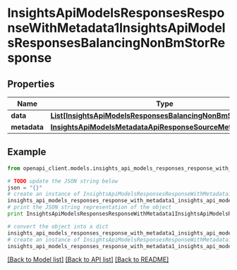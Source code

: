 # InsightsApiModelsResponsesResponseWithMetadata1InsightsApiModelsResponsesBalancingNonBmStorResponse


## Properties
Name | Type | Description | Notes
------------ | ------------- | ------------- | -------------
**data** | [**List[InsightsApiModelsResponsesBalancingNonBmStorResponse]**](InsightsApiModelsResponsesBalancingNonBmStorResponse.md) |  | [optional] 
**metadata** | [**InsightsApiModelsMetadataApiResponseSourceMetadata**](InsightsApiModelsMetadataApiResponseSourceMetadata.md) |  | [optional] 

## Example

```python
from openapi_client.models.insights_api_models_responses_response_with_metadata1_insights_api_models_responses_balancing_non_bm_stor_response import InsightsApiModelsResponsesResponseWithMetadata1InsightsApiModelsResponsesBalancingNonBmStorResponse

# TODO update the JSON string below
json = "{}"
# create an instance of InsightsApiModelsResponsesResponseWithMetadata1InsightsApiModelsResponsesBalancingNonBmStorResponse from a JSON string
insights_api_models_responses_response_with_metadata1_insights_api_models_responses_balancing_non_bm_stor_response_instance = InsightsApiModelsResponsesResponseWithMetadata1InsightsApiModelsResponsesBalancingNonBmStorResponse.from_json(json)
# print the JSON string representation of the object
print InsightsApiModelsResponsesResponseWithMetadata1InsightsApiModelsResponsesBalancingNonBmStorResponse.to_json()

# convert the object into a dict
insights_api_models_responses_response_with_metadata1_insights_api_models_responses_balancing_non_bm_stor_response_dict = insights_api_models_responses_response_with_metadata1_insights_api_models_responses_balancing_non_bm_stor_response_instance.to_dict()
# create an instance of InsightsApiModelsResponsesResponseWithMetadata1InsightsApiModelsResponsesBalancingNonBmStorResponse from a dict
insights_api_models_responses_response_with_metadata1_insights_api_models_responses_balancing_non_bm_stor_response_form_dict = insights_api_models_responses_response_with_metadata1_insights_api_models_responses_balancing_non_bm_stor_response.from_dict(insights_api_models_responses_response_with_metadata1_insights_api_models_responses_balancing_non_bm_stor_response_dict)
```
[[Back to Model list]](../README.md#documentation-for-models) [[Back to API list]](../README.md#documentation-for-api-endpoints) [[Back to README]](../README.md)



